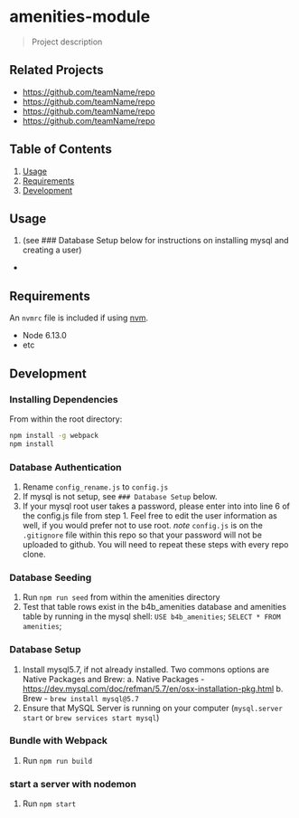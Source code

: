 # amenities-module

> Project description

## Related Projects

  - https://github.com/teamName/repo
  - https://github.com/teamName/repo
  - https://github.com/teamName/repo
  - https://github.com/teamName/repo

## Table of Contents

1. [Usage](#Usage)
1. [Requirements](#requirements)
1. [Development](#development)

## Usage

1. (see ### Database Setup below for instructions on installing mysql and creating a user)
  - 

## Requirements

An `nvmrc` file is included if using [nvm](https://github.com/creationix/nvm).

- Node 6.13.0
- etc

## Development

### Installing Dependencies

From within the root directory:

```sh
npm install -g webpack
npm install
```
### Database Authentication
1. Rename `config_rename.js` to `config.js`
2. If mysql is not setup, see `### Database Setup` below.
3. If your mysql root user takes a password, please enter into into line 6 of the config.js file from step 1. Feel free to edit the user information as well, if you would prefer not to use root. 
*note* `config.js` is on the `.gitignore` file within this repo so that your password will not be uploaded to github. You will need to repeat these steps with every repo clone. 

### Database Seeding
1. Run `npm run seed` from within the amenities directory
2. Test that table rows exist in the b4b_amenities database and amenities table by running in the mysql shell: 
`USE b4b_amenities`; 
`SELECT * FROM amenities`;  

### Database Setup
1. Install mysql5.7, if not already installed. Two commons options are Native Packages and Brew:
  a. Native Packages - https://dev.mysql.com/doc/refman/5.7/en/osx-installation-pkg.html
  b. Brew - `brew install mysql@5.7`
2. Ensure that MySQL Server is running on your computer (`mysql.server start` or `brew services start mysql`)


### Bundle with Webpack
1. Run `npm run build`


### start a server with nodemon
1. Run `npm start`